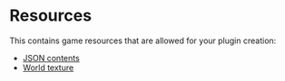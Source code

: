 # Resources

This contains game resources that are allowed for your plugin creation:

- [JSON contents](json.md)
- [World texture](world-texture.md)
